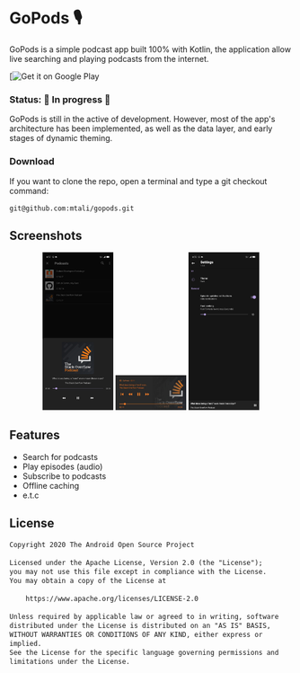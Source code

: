 # GoPods 🎙️

GoPods is a simple podcast app built 100% with Kotlin, the application allow live searching and
playing podcasts from the internet.

[![Get it on Google Play](https://play.google.com/store/apps/details?id=com.colisa.podplay)

### Status: 🚧 In progress 🚧

GoPods is still in the active of development. However, most of the app's architecture has been
implemented, as well as the data layer, and early stages of dynamic theming.

### Download

If you want to clone the repo, open a terminal and type a git checkout command:

    git@github.com:mtali/gopods.git

## Screenshots

<p align="center">
<img src="docs/home.jpeg" width="25%" height="25%"/>

<img src="docs/notification.jpeg" width="25%" height="25%"/>


<img src="docs/settings.jpeg" width="25%" height="25%"/>
</p>

## Features

* Search for podcasts
* Play episodes (audio)
* Subscribe to podcasts
* Offline caching
* e.t.c

## License

```
Copyright 2020 The Android Open Source Project

Licensed under the Apache License, Version 2.0 (the "License");
you may not use this file except in compliance with the License.
You may obtain a copy of the License at

    https://www.apache.org/licenses/LICENSE-2.0

Unless required by applicable law or agreed to in writing, software
distributed under the License is distributed on an "AS IS" BASIS,
WITHOUT WARRANTIES OR CONDITIONS OF ANY KIND, either express or implied.
See the License for the specific language governing permissions and
limitations under the License.
```


